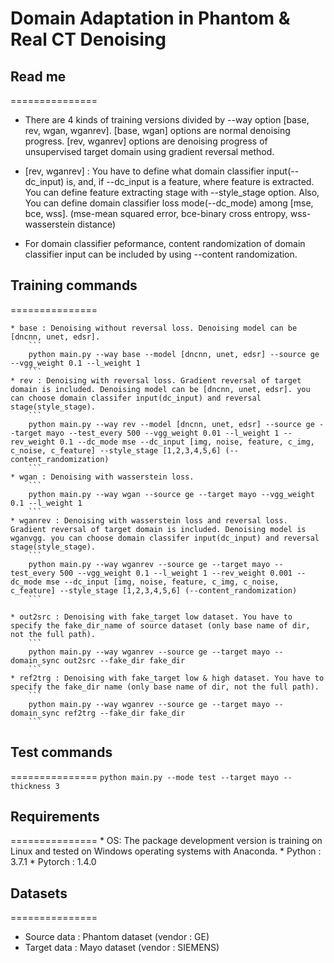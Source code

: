 # Domain Adaptation in Phantom & Real CT Denoising  
    

## Read me
===============
* There are 4 kinds of training versions divided by --way option [base, rev, wgan, wganrev]. [base, wgan] options are normal denoising progress. [rev, wganrev] options are denoising progress of unsupervised target domain using gradient reversal method.

* [rev, wganrev] :  You have to define what domain classifier input(--dc_input) is, and, if --dc_input is a feature, where feature is extracted. You can define feature extracting stage with --style_stage option. Also, You can define domain classifier loss mode(--dc_mode) among [mse, bce, wss]. (mse-mean squared error, bce-binary cross entropy, wss-wasserstein distance)

* For domain classifier peformance, content randomization of domain classifier input can be included by using --content randomization.


## Training commands
===============

    * base : Denoising without reversal loss. Denoising model can be [dncnn, unet, edsr].
        ```
        python main.py --way base --model [dncnn, unet, edsr] --source ge --vgg_weight 0.1 --l_weight 1
        ```
    * rev : Denoising with reversal loss. Gradient reversal of target domain is included. Denoising model can be [dncnn, unet, edsr]. you can choose domain classifer input(dc_input) and reversal stage(style_stage).
        ```
        python main.py --way rev --model [dncnn, unet, edsr] --source ge --target mayo --test_every 500 --vgg_weight 0.01 --l_weight 1 --rev_weight 0.1 --dc_mode mse --dc_input [img, noise, feature, c_img, c_noise, c_feature] --style_stage [1,2,3,4,5,6] (--content_randomization)
        ```
    * wgan : Denoising with wasserstein loss. 
        ```
        python main.py --way wgan --source ge --target mayo --vgg_weight 0.1 --l_weight 1
        ```
    * wganrev : Denoising with wasserstein loss and reversal loss. Gradient reversal of target domain is included. Denoising model is wganvgg. you can choose domain classifer input(dc_input) and reversal stage(style_stage).
        ```
        python main.py --way wganrev --source ge --target mayo --test_every 500 --vgg_weight 0.1 --l_weight 1 --rev_weight 0.001 --dc_mode mse --dc_input [img, noise, feature, c_img, c_noise, c_feature] --style_stage [1,2,3,4,5,6] (--content_randomization)
        ```

    * out2src : Denoising with fake_target low dataset. You have to specify the fake_dir_name of source dataset (only base name of dir, not the full path).
        ```
        python main.py --way wganrev --source ge --target mayo --domain_sync out2src --fake_dir fake_dir
        ```
    * ref2trg : Denoising with fake_target low & high dataset. You have to specify the fake_dir name (only base name of dir, not the full path).
        ```
        python main.py --way wganrev --source ge --target mayo --domain_sync ref2trg --fake_dir fake_dir
        ```

## Test commands
===============
    ```
    python main.py --mode test --target mayo --thickness 3
    ```


## Requirements
===============
    * OS: The package development version is training on Linux and tested on Windows operating systems with Anaconda.
    * Python : 3.7.1
    * Pytorch : 1.4.0


## Datasets
===============
* Source data : Phantom dataset (vendor : GE)
* Target data : Mayo dataset (vendor : SIEMENS)
